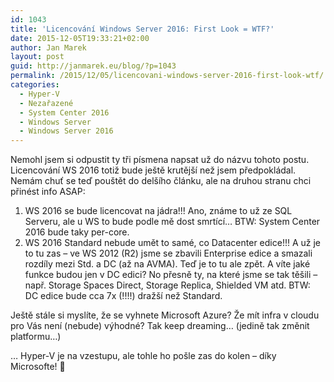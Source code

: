 ```yaml
---
id: 1043
title: 'Licencování Windows Server 2016: First Look = WTF?'
date: 2015-12-05T19:33:21+02:00
author: Jan Marek
layout: post
guid: http://janmarek.eu/blog/?p=1043
permalink: /2015/12/05/licencovani-windows-server-2016-first-look-wtf/
categories:
  - Hyper-V
  - Nezařazené
  - System Center 2016
  - Windows Server
  - Windows Server 2016
---
```

Nemohl jsem si odpustit ty tři písmena napsat už do názvu tohoto postu. Licencování WS 2016 totiž bude ještě krutější než jsem předpokládal. Nemám chuť se teď pouštět do delšího článku, ale na druhou stranu chci přinést info ASAP:

  1. WS 2016 se bude licencovat na jádra!!! Ano, známe to už ze SQL Serveru, ale u WS to bude podle mě dost smrtící&#8230; BTW: System Center 2016 bude taky per-core.
  2. WS 2016 Standard nebude umět to samé, co Datacenter edice!!! A už je to tu zas &#8211; ve WS 2012 (R2) jsme se zbavili Enterprise edice a smazali rozdíly mezi Std. a DC (až na AVMA). Teď je to tu ale zpět. A víte jaké funkce budou jen v DC edici? No přesně ty, na které jsme se tak těšili &#8211; např. Storage Spaces Direct, Storage Replica, Shielded VM atd. BTW: DC edice bude cca 7x (!!!!) dražší než Standard.

Ještě stále si myslíte, že se vyhnete Microsoft Azure? Že mít infra v cloudu pro Vás není (nebude) výhodné? Tak keep dreaming&#8230; (jedině tak změnit platformu&#8230;)

&#8230; Hyper-V je na vzestupu, ale tohle ho pošle zas do kolen &#8211; díky Microsofte! 🙁
